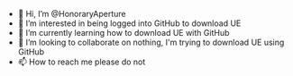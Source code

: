 - 👋 Hi, I’m @HonoraryAperture
- 👀 I’m interested in being logged into GitHub to download UE
- 🌱 I’m currently learning how to download UE with GitHub
- 💞️ I’m looking to collaborate on nothing, I'm trying to download UE using GitHub
- 📫 How to reach me please do not

<!---
HonoraryAperture/HonoraryAperture is a ✨ special ✨ repository because its `README.md` (this file) appears on your GitHub profile.
You can click the Preview link to take a look at your changes.
--->
